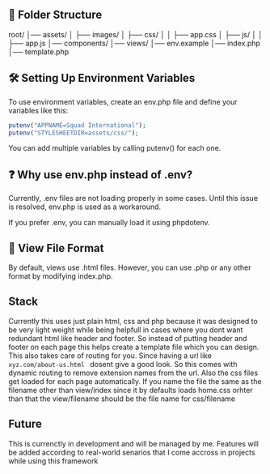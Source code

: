 ## 📂 Folder Structure

root/
│── assets/
│   ├── images/
│   ├── css/
│   │   ├── app.css
│   ├── js/
│   │   ├── app.js
│── components/
│── views/
│── env.example
│── index.php
│── template.php

## 🛠 Setting Up Environment Variables

To use environment variables, create an env.php file and define your variables like this:

```php
putenv("APPNAME=Squad International");
putenv("STYLESHEETDIR=assets/css/");
```

You can add multiple variables by calling putenv() for each one.

## ❓ Why use env.php instead of .env?

Currently, .env files are not loading properly in some cases. Until this issue is resolved, env.php is used as a workaround.

If you prefer .env, you can manually load it using phpdotenv.

## 📌 View File Format

By default, views use .html files.
However, you can use .php or any other format by modifying index.php.

## Stack

Currently this uses just plain html, css and php because it was designed to be very light weight while being helpfull in cases where you dont want redundant html like header and footer. So instead of putting header and footer on each page this helps create a template file which you can design. This also takes care of routing for you. Since having a url like ``` xyz.com/about-us.html  ``` dosent give a good look. So this comes with dynamic routing to remove extension names from the url. Also the css files get loaded for each page automatically. If you name the file the same as the filename other than view/index since it by defaults loads home.css orhter than that the view/filename should be the file name for css/filename

## Future

This is currenctly in development and will be managed by me. Features will be added according to real-world senarios that I come accross in projects while using this framework